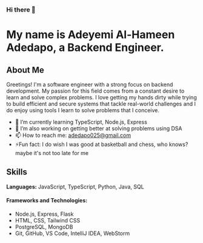### Hi there 👋
# My name is Adeyemi Al-Hameen Adedapo, a Backend Engineer.

## About Me
Greetings! I'm a software engineer with a strong focus on backend development. My passion for this field comes from a constant desire to learn and solve complex problems. I love getting my hands dirty while trying to build efficient and secure systems that tackle real-world challenges and I do enjoy using tools I learn to solve problems that I conceive. 

- 🌱 I’m currently learning TypeScript, Node.js, Express
- 🔭 I’m also working on getting better at solving problems using DSA
- 📫 How to reach me: adedapo025@gmail.com
- ⚡Fun fact: I do wish I was good at basketball and chess, who knows? maybe it's not too late for me

## Skills
**Languages:** JavaScript, TypeScript, Python, Java, SQL
#### Frameworks and Technologies:
- Node.js, Express, Flask
- HTML, CSS, Tailwind CSS
- PostgreSQL, MongoDB
- Git, GitHub, VS Code, IntelliJ IDEA, WebStorm



<!--...
🌱 I’m currently learning NodeJs, Express
- 👯 I’m looking to collaborate on ...
- 🤔 I’m looking for help with ...
- 💬 Ask me about ...
- 😄 Pronouns: ...
-  
--> 
